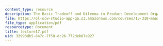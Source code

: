 ```yaml
---
content_type: resource
description: The Basic Tradeoff and Dilemma in Product Development Organization
file: https://ol-ocw-studio-app-qa.s3.amazonaws.com/courses/15-310-managerial-psychology-laboratory-spring-2003/32993db5847c7f50dc26772deb67a927_lecture17.pdf
file_type: application/pdf
resourcetype: Document
title: lecture17.pdf
uid: 32993db5-847c-7f50-dc26-772deb67a927
---
```

